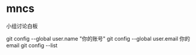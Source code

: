 # mncs
小组讨论白板

git config --global user.name "你的账号"
git config --global user.email 你的email
git config --list
